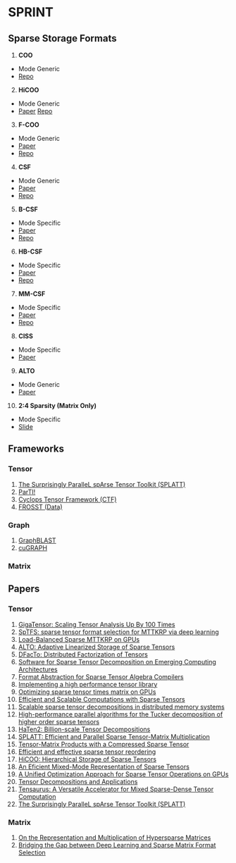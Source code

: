 # SPRINT

## Sparse Storage Formats

1. **COO**
- Mode Generic
- [Repo](6https://github.com/hpcgarage/ParTI)

2. **HiCOO**
- Mode Generic
- [Paper](http://fruitfly1026.github.io/static/files/sc18-li.pdf)
[Repo](https://github.com/hpcgarage/ParTI)

3. **F-COO**
- Mode Generic
- [Paper](https://par.nsf.gov/servlets/purl/10049150)
- [Repo]([https://github.com/kobeliu85/mttkrp-gpu](https://github.com/kobeliu85/mttkrp-gpu))

4. **CSF**
- Mode Generic
- [Paper](https://par.nsf.gov/servlets/purl/10049150)
- [Repo](https://github.com/ShadenSmith/splatt)

5. **B-CSF**
- Mode Specific
- [Paper](https://arxiv.org/pdf/1904.03329.pdf)
- [Repo](https://github.com/isratnisa/B-CSF)

6. **HB-CSF**
- Mode Specific
- [Paper](https://arxiv.org/pdf/1904.03329.pdf)
- [Repo](https://github.com/isratnisa/B-CSF)

7. **MM-CSF**
- Mode Specific
- [Paper](https://dl.acm.org/doi/pdf/10.1145/3295500.3356216)
- [Repo](https://github.com/isratnisa/MM-CSF)

8. **CISS**
- Mode Specific
- [Paper](https://www.csl.cornell.edu/~zhiruz/pdfs/tensaurus-hpca2020.pdf)

9. **ALTO**
- Mode Generic
- [Paper](https://arxiv.org/pdf/2102.10245.pdf)

10. **2:4 Sparsity (Matrix Only)**
- Mode Specific
- [Slide](https://drive.google.com/file/d/1ORZ_arxlqMYiD-_eSRjRyY0Wdmpu4eZG/view)

## Frameworks

### Tensor
1. [The Surprisingly ParalleL spArse Tensor Toolkit (SPLATT)](https://github.com/ShadenSmith/splatt)
2. [ParTI!](https://github.com/hpcgarage/ParTI)
3. [Cyclops Tensor Framework (CTF)](https://github.com/cyclops-community/ctf)
4. [FROSST (Data)](http://frostt.io/)

### Graph
1. [GraphBLAST](https://github.com/gunrock/graphblast)
2. [cuGRAPH](https://github.com/rapidsai/cugraph)

### Matrix

## Papers

### Tensor

1. [GigaTensor: Scaling Tensor Analysis Up By 100 Times](https://www.cs.cmu.edu/~christos/PUBLICATIONS/kdd12-gigatensor.pdf)
2. [SpTFS: sparse tensor format selection for MTTKRP via deep learning](https://dl.acm.org/doi/abs/10.5555/3433701.3433724)
3. [Load-Balanced Sparse MTTKRP on GPUs](https://arxiv.org/pdf/1904.03329.pdf)
4. [ALTO: Adaptive Linearized Storage of Sparse Tensors](https://arxiv.org/pdf/2102.10245.pdf)
5. [DFacTo: Distributed Factorization of Tensors](https://arxiv.org/pdf/1406.4519.pdf)
6. [Software for Sparse Tensor Decomposition on Emerging Computing Architectures](https://arxiv.org/pdf/1809.09175.pdf)
7. [Format Abstraction for Sparse Tensor Algebra Compilers](https://arxiv.org/pdf/1804.10112.pdf)
1. [Implementing a high performance tensor library](https://downloads.hindawi.com/journals/sp/2003/205264.pdf)
1. [Optimizing sparse tensor times matrix on GPUs](https://www.sciencedirect.com/science/article/abs/pii/S0743731518305161)
1. [Efficient and Scalable Computations with Sparse Tensors](http://www.ieee-hpec.org/2012/index_htm_files/Baskaranpaper.pdf)
1. [Scalable sparse tensor decompositions in distributed memory systems](https://hal.inria.fr/hal-01148202v2/document)
1. [High-performance parallel algorithms for the Tucker decomposition of higher order sparse tensors](https://hal.inria.fr/hal-01219316/document)
1. [HaTen2: Billion-scale Tensor Decompositions](https://www.cs.ucr.edu/~epapalex/papers/haten2_icde2015.pdf)
1. [SPLATT: Efficient and Parallel Sparse Tensor-Matrix Multiplication](https://conservancy.umn.edu/bitstream/handle/11299/215973/15-008.pdf;jsessionid=0DB8D6E0AE1089BFB9B6C410AA9F1A3F?sequence=1)
1. [Tensor-Matrix Products with a Compressed Sparse Tensor](https://dl.acm.org/doi/pdf/10.1145/2833179.2833183)
1. [Efficient and effective sparse tensor reordering](https://hal.inria.fr/hal-02306569/document)
1. [HiCOO: Hierarchical Storage of Sparse Tensors](http://fruitfly1026.github.io/static/files/sc18-li.pdf)
1. [An Eficient Mixed-Mode Representation of Sparse Tensors](https://par.nsf.gov/servlets/purl/10172913)
1. [A Unified Optimization Approach for Sparse Tensor Operations on GPUs](https://par.nsf.gov/servlets/purl/10049150)
1. [Tensor Decompositions and Applications](https://www.kolda.net/publication/TensorReview.pdf)
1. [Tensaurus: A Versatile Accelerator for Mixed Sparse-Dense Tensor Computation](https://www.csl.cornell.edu/~zhiruz/pdfs/tensaurus-hpca2020.pdf)
1. [The Surprisingly ParalleL spArse Tensor Toolkit (SPLATT)](https://github.com/ShadenSmith/splatt)

### Matrix
1. [On the Representation and Multiplication of Hypersparse Matrices](https://crd.lbl.gov/assets/pubs_presos/hypersparse-ipdps08.pdf)
2. [Bridging the Gap between Deep Learning and Sparse Matrix Format Selection](https://people.engr.ncsu.edu/xshen5/Publications/ppopp18.pdf)
